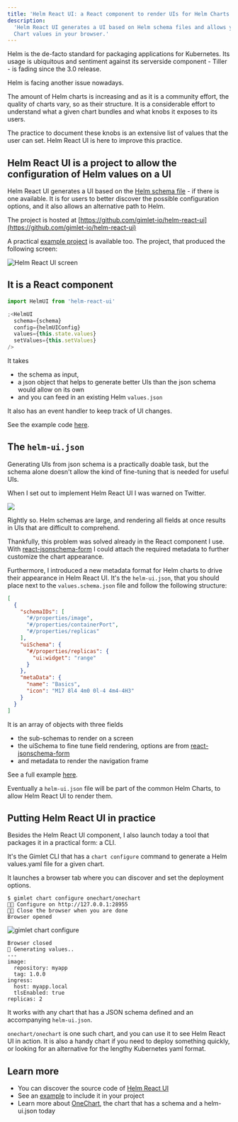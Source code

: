 ```yaml
---
title: 'Helm React UI: a React component to render UIs for Helm Charts'
description:
  'Helm React UI generates a UI based on Helm schema files and allows you to configure Helm
  Chart values in your browser.'
---
```


Helm is the de-facto standard for packaging applications for Kubernetes. Its usage is ubiquitous and sentiment against its
serverside component - Tiller - is fading since the 3.0 release.

Helm is facing another issue nowadays.

The amount of Helm charts is increasing and as it is a community effort, the quality of charts vary, so as their structure.
It is a considerable effort to understand what a given chart bundles and what knobs it exposes to its users.

The practice to document these knobs is an extensive list of values that the user can set.
Helm React UI is here to improve this practice.

## Helm React UI is a project to allow the configuration of Helm values on a UI

Helm React UI generates a UI based on the [Helm schema file](https://helm.sh/docs/topics/charts/#schema-files) - if there is one available. It is for users
to better discover the possible configuration options, and it also allows an alternative path to Helm.

The project is hosted at [https://github.com/gimlet-io/helm-react-ui](https://github.com/gimlet-io/helm-react-ui)

A practical [example project](https://github.com/gimlet-io/helm-react-ui-test-bed) is available too. The project, that produced the following screen:

![Helm React UI screen](/helmreactui2.png)

## It is a React component

```js
import HelmUI from 'helm-react-ui'

;<HelmUI
  schema={schema}
  config={helmUIConfig}
  values={this.state.values}
  setValues={this.setValues}
/>
```

It takes

- the schema as input,
- a json object that helps to generate better UIs than the json schema would allow on its own
- and you can feed in an existing Helm `values.json`

It also has an event handler to keep track of UI changes.

See the example code [here](https://github.com/gimlet-io/helm-react-ui-test-bed/blob/main/src/app.js).

## The `helm-ui.json`

Generating UIs from json schema is a practically doable task, but the schema alone doesn't allow the kind of fine-tuning
that is needed for useful UIs.

When I set out to implement Helm React UI I was warned on Twitter.

![](/rjsf.png)

Rightly so. Helm schemas are large, and rendering all fields at once results in UIs that are difficult to comprehend.

Thankfully, this problem was solved already in the React component I use. With [react-jsonschema-form](https://react-jsonschema-form.readthedocs.io/en/latest/api-reference/uiSchema/#uischema)
I could attach the required metadata to further customize the chart appearance.

Furthermore, I introduced a new metadata format for Helm charts
to drive their appearance in Helm React UI.
It's the `helm-ui.json`, that you should place next to the `values.schema.json` file and follow the following structure:

```json
[
  {
    "schemaIDs": [
      "#/properties/image",
      "#/properties/containerPort",
      "#/properties/replicas"
    ],
    "uiSchema": {
      "#/properties/replicas": {
        "ui:widget": "range"
      }
    },
    "metaData": {
      "name": "Basics",
      "icon": "M17 8l4 4m0 0l-4 4m4-4H3"
    }
  }
]
```

It is an array of objects with three fields

- the sub-schemas to render on a screen
- the uiSchema to fine tune field rendering, options are from [react-jsonschema-form](https://react-jsonschema-form.readthedocs.io/en/latest/api-reference/uiSchema/#uischema)
- and metadata to render the navigation frame

See a full example [here](https://github.com/gimlet-io/onechart/blob/master/charts/onechart/helm-ui.json).

Eventually a `helm-ui.json` file will be part of the common Helm Charts, to allow Helm React UI to render them.

## Putting Helm React UI in practice

Besides the Helm React UI component, I also launch today a tool that packages it in a practical form: a CLI.

It's the Gimlet CLI that has a `chart configure` command to generate a Helm values.yaml file for a given chart.

It launches a browser tab where you can discover and set the deployment options.

```
$ gimlet chart configure onechart/onechart
👩‍💻 Configure on http://127.0.0.1:28955
👩‍💻 Close the browser when you are done
Browser opened
```

![gimlet chart configure](/chart-configure.png)

```
Browser closed
📁 Generating values..
---
image:
  repository: myapp
  tag: 1.0.0
ingress:
  host: myapp.local
  tlsEnabled: true
replicas: 2
```

It works with any chart that has a JSON schema defined and an accompanying `helm-ui.json`.

`onechart/onechart` is one such chart, and you can use it to see Helm React UI in action.
It is also a handy
chart if you need to deploy something quickly, or looking for an alternative for the lengthy Kubernetes yaml format.

## Learn more

- You can discover the source code of [Helm React UI](https://github.com/gimlet-io/helm-react-ui/blob/master/src/index.js)
- See an [example](https://github.com/gimlet-io/helm-react-ui-test-bed) to include it in your project
- Learn more about [OneChart](/docs/onechart-reference), the chart that has a schema and a helm-ui.json today
